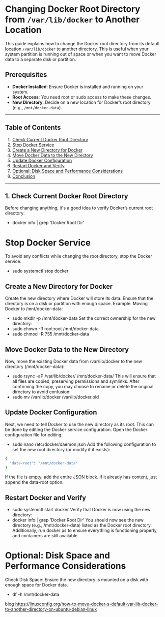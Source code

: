 # Changing Docker Root Directory from `/var/lib/docker` to Another Location

This guide explains how to change the Docker root directory from its default location `/var/lib/docker` to another directory. This is useful when your system partition is running out of space or when you want to move Docker data to a separate disk or partition.

## Prerequisites

- **Docker Installed**: Ensure Docker is installed and running on your system.
- **Root Access**: You need root or sudo access to make these changes.
- **New Directory**: Decide on a new location for Docker’s root directory (e.g., `/mnt/docker-data`).

---

## Table of Contents

1. [Check Current Docker Root Directory](#check-current-docker-root-directory)
2. [Stop Docker Service](#stop-docker-service)
3. [Create a New Directory for Docker](#create-a-new-directory-for-docker)
4. [Move Docker Data to the New Directory](#move-docker-data-to-the-new-directory)
5. [Update Docker Configuration](#update-docker-configuration)
6. [Restart Docker and Verify](#restart-docker-and-verify)
7. [Optional: Disk Space and Performance Considerations](#optional-disk-space-and-performance-considerations)
8. [Conclusion](#conclusion)

---

## 1. Check Current Docker Root Directory

Before changing anything, it's a good idea to verify Docker’s current root directory:


- docker info | grep 'Docker Root Dir'

# Stop Docker Service
To avoid any conflicts while changing the root directory, stop the Docker service:
- sudo systemctl stop docker

## Create a New Directory for Docker
Create the new directory where Docker will store its data. Ensure that the directory is on a disk or partition with enough space.
Example: Moving Docker to /mnt/docker-data:
- sudo mkdir -p /mnt/docker-data
Set the correct ownership for the new directory:
- sudo chown -R root:root /mnt/docker-data
- sudo chmod -R 755 /mnt/docker-data
## Move Docker Data to the New Directory
Now, move the existing Docker data from /var/lib/docker to the new directory (/mnt/docker-data):
- sudo rsync -aP /var/lib/docker/ /mnt/docker-data/
This will ensure that all files are copied, preserving permissions and symlinks.
After confirming the copy, you may choose to rename or delete the original directory to avoid confusion:
- sudo mv /var/lib/docker /var/lib/docker.old

## Update Docker Configuration
Next, we need to tell Docker to use the new directory as its root. This can be done by editing the Docker service configuration.
Open the Docker configuration file for editing:
- sudo nano /etc/docker/daemon.json
Add the following configuration to set the new root directory (or modify if it exists):
```bash
{
  "data-root": "/mnt/docker-data"
}                                                                                                
```
If the file is empty, add the entire JSON block. If it already has content, just append the data-root option.

## Restart Docker and Verify
- sudo systemctl start docker
Verify that Docker is now using the new directory:
- docker info | grep 'Docker Root Dir'
You should now see the new directory (e.g., /mnt/docker-data) listed as the Docker root directory.
Additionally, run docker ps to ensure everything is functioning properly, and containers are still available.

# Optional: Disk Space and Performance Considerations
Check Disk Space: Ensure the new directory is mounted on a disk with enough space for Docker data.
- df -h /mnt/docker-data

blog https://linuxconfig.org/how-to-move-docker-s-default-var-lib-docker-to-another-directory-on-ubuntu-debian-linux
